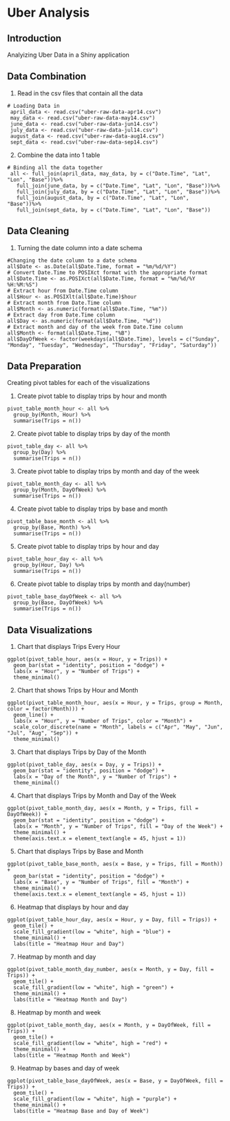 # Uber Analysis

## Introduction
Analyizing Uber Data in a Shiny application

## Data Combination
1. Read in the csv files that contain all the data
```
# Loading Data in
 april_data <- read.csv("uber-raw-data-apr14.csv")
 may_data <- read.csv("uber-raw-data-may14.csv")
 june_data <- read.csv("uber-raw-data-jun14.csv")
 july_data <- read.csv("uber-raw-data-jul14.csv")
 august_data <- read.csv("uber-raw-data-aug14.csv")
 sept_data <- read.csv("uber-raw-data-sep14.csv")
```
2. Combine the data into 1 table
```
# Binding all the data together
 all <- full_join(april_data, may_data, by = c("Date.Time", "Lat", "Lon", "Base"))%>%
   full_join(june_data, by = c("Date.Time", "Lat", "Lon", "Base"))%>%
   full_join(july_data, by = c("Date.Time", "Lat", "Lon", "Base"))%>%
   full_join(august_data, by = c("Date.Time", "Lat", "Lon", "Base"))%>%
   full_join(sept_data, by = c("Date.Time", "Lat", "Lon", "Base"))
```

## Data Cleaning
1. Turning the date column into a date schema
```
#Changing the date column to a date schema
all$Date <- as.Date(all$Date.Time, format = "%m/%d/%Y")
# Convert Date.Time to POSIXct format with the appropriate format
all$Date.Time <- as.POSIXct(all$Date.Time, format = "%m/%d/%Y %H:%M:%S")
# Extract hour from Date.Time column
all$Hour <- as.POSIXlt(all$Date.Time)$hour
# Extract month from Date.Time column
all$Month <- as.numeric(format(all$Date.Time, "%m"))
# Extract day from Date.Time column
all$Day <- as.numeric(format(all$Date.Time, "%d"))
# Extract month and day of the week from Date.Time column
all$Month <- format(all$Date.Time, "%B")
all$DayOfWeek <- factor(weekdays(all$Date.Time), levels = c("Sunday", "Monday", "Tuesday", "Wednesday", "Thursday", "Friday", "Saturday"))
```

## Data Preparation
Creating pivot tables for each of the visualizations

1. Create pivot table to display trips by hour and month
```
pivot_table_month_hour <- all %>%
  group_by(Month, Hour) %>%
  summarise(Trips = n())
```
2. Create pivot table to display trips by day of the month
```
pivot_table_day <- all %>%
  group_by(Day) %>%
  summarise(Trips = n())
```
3. Create pivot table to display trips by month and day of the week
```
pivot_table_month_day <- all %>%
  group_by(Month, DayOfWeek) %>%
  summarise(Trips = n())
```
4. Create pivot table to display trips by base and month
```
pivot_table_base_month <- all %>%
  group_by(Base, Month) %>%
  summarise(Trips = n())
```
5. Create pivot table to display trips by hour and day
```
pivot_table_hour_day <- all %>%
  group_by(Hour, Day) %>%
  summarise(Trips = n())
```
6. Create pivot table to display trips by month and day(number)
```
pivot_table_base_dayOfWeek <- all %>%
  group_by(Base, DayOfWeek) %>%
  summarise(Trips = n())
```

## Data Visualizations

1. Chart that displays Trips Every Hour
```
ggplot(pivot_table_hour, aes(x = Hour, y = Trips)) +
  geom_bar(stat = "identity", position = "dodge") +
  labs(x = "Hour", y = "Number of Trips") +
  theme_minimal()
```
2. Chart that shows Trips by Hour and Month
```
ggplot(pivot_table_month_hour, aes(x = Hour, y = Trips, group = Month, color = factor(Month))) +
  geom_line() +
  labs(x = "Hour", y = "Number of Trips", color = "Month") +
  scale_color_discrete(name = "Month", labels = c("Apr", "May", "Jun", "Jul", "Aug", "Sep")) +
  theme_minimal()
```
3. Chart that displays Trips by Day of the Month
```
ggplot(pivot_table_day, aes(x = Day, y = Trips)) +
  geom_bar(stat = "identity", position = "dodge") +
  labs(x = "Day of the Month", y = "Number of Trips") +
  theme_minimal()
```
4. Chart that displays Trips by Month and Day of the Week
```
ggplot(pivot_table_month_day, aes(x = Month, y = Trips, fill = DayOfWeek)) +
  geom_bar(stat = "identity", position = "dodge") +
  labs(x = "Month", y = "Number of Trips", fill = "Day of the Week") +
  theme_minimal() +
  theme(axis.text.x = element_text(angle = 45, hjust = 1))
```
5. Chart that displays Trips by Base and Month
```
ggplot(pivot_table_base_month, aes(x = Base, y = Trips, fill = Month)) +
  geom_bar(stat = "identity", position = "dodge") +
  labs(x = "Base", y = "Number of Trips", fill = "Month") +
  theme_minimal() +
  theme(axis.text.x = element_text(angle = 45, hjust = 1))
```
6. Heatmap that displays by hour and day
```
ggplot(pivot_table_hour_day, aes(x = Hour, y = Day, fill = Trips)) +
  geom_tile() +
  scale_fill_gradient(low = "white", high = "blue") +
  theme_minimal() +
  labs(title = "Heatmap Hour and Day")
```
7. Heatmap by month and day
```
ggplot(pivot_table_month_day_number, aes(x = Month, y = Day, fill = Trips)) +
  geom_tile() +
  scale_fill_gradient(low = "white", high = "green") +
  theme_minimal() +
  labs(title = "Heatmap Month and Day")
```
8. Heatmap by month and week
```
ggplot(pivot_table_month_day, aes(x = Month, y = DayOfWeek, fill = Trips)) +
  geom_tile() +
  scale_fill_gradient(low = "white", high = "red") +
  theme_minimal() +
  labs(title = "Heatmap Month and Week")
```
9. Heatmap by bases and day of week
```
ggplot(pivot_table_base_dayOfWeek, aes(x = Base, y = DayOfWeek, fill = Trips)) +
  geom_tile() +
  scale_fill_gradient(low = "white", high = "purple") +
  theme_minimal() +
  labs(title = "Heatmap Base and Day of Week")
```
